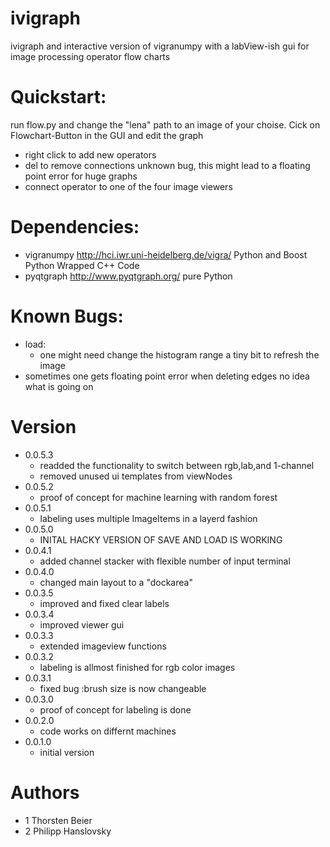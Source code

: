ivigraph
========

ivigraph and interactive version of vigranumpy with a labView-ish gui for image processing operator  flow charts


Quickstart:
============
run flow.py and change the "lena" path to an image of your choise.
Cick on Flowchart-Button in the GUI and edit the graph 

- right click to add new operators 
- del to remove connections  unknown bug, this might lead to a floating point error for huge graphs
- connect operator to one of the four image viewers


Dependencies:
=============
- vigranumpy   http://hci.iwr.uni-heidelberg.de/vigra/  Python and Boost Python Wrapped C++ Code
- pyqtgraph   http://www.pyqtgraph.org/   pure Python

Known Bugs:
=============

- load:
	- one might need change the histogram range a tiny bit to
	  refresh the image
- sometimes one gets floating point error when deleting edges no idea what is going on

Version
=============

- 0.0.5.3   
	- readded  the functionality to switch between rgb,lab,and 1-channel 
	- removed unused ui templates from  viewNodes
- 0.0.5.2   
	- proof of concept for machine learning with random forest
- 0.0.5.1   
	- labeling uses multiple ImageItems in a layerd fashion
- 0.0.5.0   
    - INITAL HACKY VERSION OF SAVE AND LOAD IS WORKING
- 0.0.4.1   
    - added channel stacker with flexible number of input terminal
- 0.0.4.0   
    - changed main layout to a "dockarea"
- 0.0.3.5   
    - improved and fixed clear labels
- 0.0.3.4   
    - improved viewer gui
- 0.0.3.3   
    - extended imageview functions
- 0.0.3.2   
    - labeling is allmost finished for rgb color images
- 0.0.3.1   
    - fixed bug :brush size is now changeable
- 0.0.3.0   
    - proof of concept for labeling is done
- 0.0.2.0   
    - code works on differnt machines
- 0.0.1.0   
    - initial version



Authors
=============
- 1 Thorsten Beier
- 2 Philipp Hanslovsky